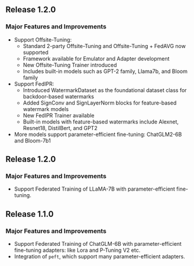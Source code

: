 ## Release 1.2.0
### Major Features and Improvements
* Support Offsite-Tuning:
  * Standard 2-party Offsite-Tuning and Offsite-Tuning + FedAVG now supported
  * Framework available for Emulator and Adapter development
  * New Offsite-Tuning Trainer introduced
  * Includes built-in models such as GPT-2 family, Llama7b, and Bloom family
* Support FedIPR:
  * Introduced WatermarkDataset as the foundational dataset class for backdoor-based watermarks
  * Added SignConv and SignLayerNorm blocks for feature-based watermark models
  * New FedIPR Trainer available
  * Built-in models with feature-based watermarks include Alexnet, Resnet18, DistilBert, and GPT2
* More models support parameter-efficient fine-tuning: ChatGLM2-6B and Bloom-7b1


## Release 1.2.0
### Major Features and Improvements
* Support Federated Training of LLaMA-7B with parameter-efficient fine-tuning.


## Release 1.1.0
### Major Features and Improvements
* Support Federated Training of ChatGLM-6B with parameter-efficient fine-tuning adapters: like Lora and P-Tuning V2 etc.
* Integration of `peft`, which support many parameter-efficient adapters.